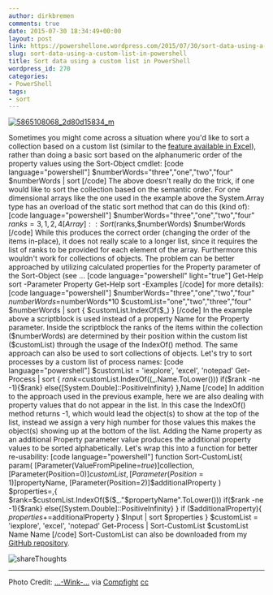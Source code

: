 ```yaml
---
author: dirkbremen
comments: true
date: 2015-07-30 18:34:49+00:00
layout: post
link: https://powershellone.wordpress.com/2015/07/30/sort-data-using-a-custom-list-in-powershell/
slug: sort-data-using-a-custom-list-in-powershell
title: Sort data using a custom list in PowerShell
wordpress_id: 270
categories:
- PowerShell
tags:
- sort
---
```


[![5865108068_2d80d15834_m](https://powershellone.files.wordpress.com/2015/07/5865108068_2d80d15834_m.jpg)]()

Sometimes you might come across a situation where you'd like to sort a collection based on a custom list (similar to the [feature available in Excel](https://support.office.com/en-us/article/Sort-data-using-a-custom-list-def8ff2b-681a-4fc3-9bd2-a06455c379e1)), rather than doing a basic sort based on the alphanumeric order of the property values using the Sort-Object cmdlet:
[code language="powershell"]
$numberWords="three","one","two","four"
$numberWords | sort
[/code]
The above doesn't really do the trick, if one would like to sort the collection based on the semantic order. For one dimensional arrays like the one used in the example above the System.Array type has an overload of the  static sort method that can do this (kind of):
[code language="powershell"]
$numberWords="three","one","two","four"
$ranks=3,1,2,4
[Array]::Sort($ranks,$numberWords)
$numberWords
[/code]
While this produces the correct order (changing the order of the items in-place), it does not really scale to a longer list, since it requires the list of ranks to be provided for each element of the array. Furthermore this wouldn't work for collections of objects. The problem can be better approached by utilizing calculated properties for the Property parameter of the Sort-Object (see ...
[code language="powershell" light="true"]
Get-Help sort -Parameter Property
Get-Help sort -Examples 
[/code]
for more details):
[code language="powershell"]
$numberWords="three","one","two","four"
$numberWords=$numberWords*10
$customList="one","two","three","four"
$numberWords | sort { $customList.IndexOf($_) }
[/code]
In the example above a scriptblock is used instead of a property Name for the Property parameter. Inside the scriptblock the ranks of the items within the collection ($numberWords) are determined by their position within the custom list ($customList) through the usage of the IndexOf() method. The same approach can also be used to sort collections of objects. Let's try to sort processes by a custom list of process names:
[code language="powershell"]
$customList = 'iexplore', 'excel', 'notepad' 
Get-Process | sort {
	$rank=$customList.IndexOf($($_.Name.ToLower()))
	if($rank -ne -1){$rank}
	else{[System.Double]::PositiveInfinity}
},Name
[/code]
In addition to the approach used in the previous example, here we are also dealing with property values that do not appear in the list. In this case the IndexOf() method returns -1, which would lead the object(s) to show at the top of the list, instead we assign a very high number for those values this makes the object(s) showing up at the bottom of the list. Adding the Name property as an additional Property parameter value produces the additional property values to be sorted alphabetically.
Let's wrap this into a function for better re-usability:
[code language="powershell"]
function Sort-CustomList{
    param(
    [Parameter(ValueFromPipeline=$true)]$collection,
    [Parameter(Position=0)]$customList,
    [Parameter(Position=1)]$propertyName,
    [Parameter(Position=2)]$additionalProperty
    )
    $properties=,{
        $rank=$customList.IndexOf($($_."$propertyName".ToLower()))
        if($rank -ne -1){$rank}
        else{[System.Double]::PositiveInfinity}
    } 
    if ($additionalProperty){
        $properties+=$additionalProperty
    }
    $Input | sort $properties
}
$customList = 'iexplore', 'excel', 'notepad' 
Get-Process | Sort-CustomList $customList Name Name
[/code]
Sort-CustomList can also be downloaded from my [GitHub repository](https://github.com/DBremen/PowerShellScripts/blob/master/Data%20Wrangling/Sort-CustomList.ps1).

![shareThoughts](https://powershellone.files.wordpress.com/2015/10/sharethoughts.jpg)


* * *


Photo Credit: [...-Wink-...](https://www.flickr.com/photos/68842954@N00/5865108068/) via [Compfight](http://compfight.com) [cc](https://creativecommons.org/licenses/by-nc-sa/2.0/)
